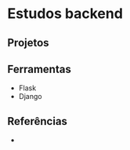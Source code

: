 # Estudos backend

## Projetos

## Ferramentas
- Flask
- Django

## Referências
- [](https://youtu.be/8dyiS4DoTCg?si=J3GW_O06OSTRMAQo)
